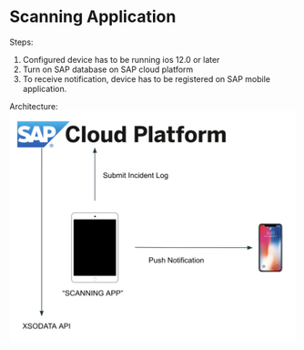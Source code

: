 # Scanning Application

 Steps:
 1. Configured device has to be running ios 12.0 or later 
 2. Turn on SAP database on SAP cloud platform
 3. To receive notification, device has to be registered on SAP mobile application.
 
 Architecture:
<img src="artefacts/architecture.png" width="600">
